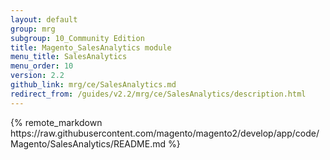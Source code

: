 ```yaml
---
layout: default
group: mrg
subgroup: 10_Community Edition
title: Magento_SalesAnalytics module
menu_title: SalesAnalytics
menu_order: 10
version: 2.2
github_link: mrg/ce/SalesAnalytics.md
redirect_from: /guides/v2.2/mrg/ce/SalesAnalytics/description.html
---
```


<div class="mrg-content" markdown="1">
{% remote_markdown https://raw.githubusercontent.com/magento/magento2/develop/app/code/Magento/SalesAnalytics/README.md %}
</div>